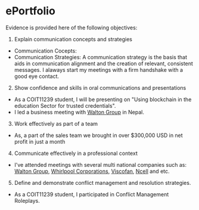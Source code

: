 # ePortfolio
Evidence is provided here of the following objectives:
1. Explain communication concepts and strategies
- Communication Cocepts:
- Communication Strategies: A communication strategy is the basis that aids in communication alignment and the creation of relevant, consistent messages. 
                            I alaways start my meetings with a firm handshake with a good eye contact. 
2. Show confidence and skills in oral communications and presentations
- As a COIT11239 student, I will be presenting on "Using blockchain in the education Sector for trusted credentials".
- I led a business meeting  with [Walton Group](https://waltonbd.com/) in Nepal.
3. Work effectively as part of a team
- As, a part of the sales team we brought in over $300,000 USD in net profit in just a month
4. Communicate effectively in a professional context
- I've attended meetings with several multi national companies such as: [Walton Group](https://waltonbd.com/), [Whirlpool Corporations](whirlpoolcorp.com), [Viscofan](https://www.viscofan.com/), [Ncell](https://www.ncell.axiata.com/en) and etc.
5. Define and demonstrate conflict management and resolution strategies.
- As a COIT11239 student, I participated in Conflict Management Roleplays.
